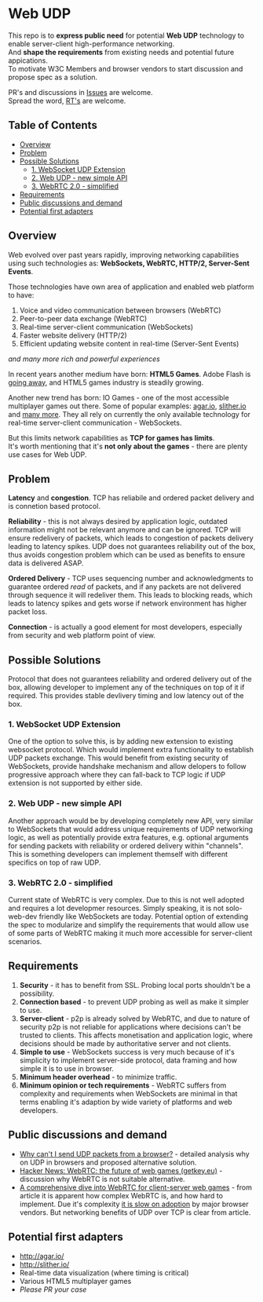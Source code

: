 # Web UDP

This repo is to **express public need** for potential **Web UDP** technology to enable server-client high-performance networking.  
And **shape the requirements** from existing needs and potential future appications.  
To motivate W3C Members and browser vendors to start discussion and propose spec as a solution.

PR's and discussions in [Issues](https://github.com/Maksims/web-udp-public/issues) are welcome.  
Spread the word, [RT's](https://twitter.com/mrmaxm/status/890256659607584768) are welcome.

## Table of Contents

- [Overview](#overview)
- [Problem](#problem)
- [Possible Solutions](#possible-solutions)
  - [1. WebSocket UDP Extension](#1-websocket-udp-extension)
  - [2. Web UDP - new simple API](#2-web-udp---new-simple-api)
  - [3. WebRTC 2.0 - simplified](#3-webrtc-20---simplified)
- [Requirements](#requirements)
- [Public discussions and demand](#public-discussions-and-demand)
- [Potential first adapters](#potential-first-adapters)

## Overview

Web evolved over past years rapidly, improving networking capabilities using such technologies as: **WebSockets, WebRTC, HTTP/2, Server-Sent Events**.

Those technologies have own area of application and enabled web platform to have:
1. Voice and video communication between browsers (WebRTC)
2. Peer-to-peer data exchange (WebRTC)
3. Real-time server-client communication (WebSockets)
4. Faster website delivery (HTTP/2)
5. Efficient updating website content in real-time (Server-Sent Events)

*and many more rich and powerful experiences*

In recent years another medium have born: **HTML5 Games**. Adobe Flash is [going away](https://blogs.adobe.com/conversations/2017/07/adobe-flash-update.html), and HTML5 games industry is steadily growing.

Another new trend has born: IO Games - one of the most accessible multiplayer games out there. Some of popular examples: [agar.io](http://agar.io/), [slither.io](http://slither.io/) and [many more](http://iogames.space/). They all rely on currently the only available technology for real-time server-client communication - WebSockets.

But this limits network capabilities as **TCP for games has limits**.  
It's worth mentioning that it's **not only about the games** - there are plenty use cases for Web UDP.

## Problem

**Latency** and **congestion**. TCP has reliabile and ordered packet delivery and is connetion based protocol.

**Reliability** - this is not always desired by application logic, outdated information might not be relevant anymore and can be ignored. TCP will ensure redelivery of packets, which leads to congestion of packets delivery leading to latency spikes. UDP does not guarantees reliability out of the box, thus avoids congestion problem which can be used as benefits to ensure data is delivered ASAP.

**Ordered Delivery** - TCP uses sequencing number and acknowledgments to guarantee ordered *read* of packets, and if any packets are not delivered through sequence it will redeliver them. This leads to blocking reads, which leads to latency spikes and gets worse if network environment has higher packet loss.

**Connection** - is actually a good element for most developers, especially from security and web platform point of view.

## Possible Solutions

Protocol that does not guarantees reliability and ordered delivery out of the box, allowing developer to implement any of the techniques on top of it if required. This provides stable devlivery timing and low latency out of the box.

### 1. WebSocket UDP Extension

One of the option to solve this, is by adding new extension to existing websocket protocol. Which would implement extra functionality to establish UDP packets exchange. This would benefit from existing security of WebSockets, provide handshake mechanism and allow delopers to follow progressive approach where they can fall-back to TCP logic if UDP extension is not supported by either side.

### 2. Web UDP - new simple API

Another approach would be by developing completely new API, very similar to WebSockets that would address unique requirements of UDP networking logic, as well as potentially provide extra features, e.g. optional arguments for sending packets with reliability or ordered delivery within "channels". This is something developers can implement themself with different specifics on top of raw UDP.

### 3. WebRTC 2.0 - simplified

Current state of WebRTC is very complex. Due to this is not well adopted and requires a lot developmer resources. Simply speaking, it is not solo-web-dev friendly like WebSockets are today. Potential option of extending the spec to modularize and simplify the requirements that would allow use of some parts of WebRTC making it much more accessible for server-client scenarios.

## Requirements

1. **Security** - it has to benefit from SSL. Probing local ports shouldn't be a possibility.
2. **Connection based** - to prevent UDP probing as well as make it simpler to use.
3. **Server-client** - p2p is already solved by WebRTC, and due to nature of security p2p is not reliable for applications where decisions can't be trusted to clients. This affects monetisation and application logic, where decisions should be made by authoritative server and not clients.
4. **Simple to use** - WebSockets success is very much because of it's simplicity to implement server-side protocol, data framing and how simple it is to use in browser.
5. **Minimum header overhead** - to minimize traffic.
6. **Minimum opinion or tech requirements** - WebRTC suffers from complexity and requirements when WebSockets are minimal in that terms enabling it's adaption by wide variety of platforms and web developers.

## Public discussions and demand

- [Why can't I send UDP packets from a browser?](https://new.gafferongames.com/post/why_cant_i_send_udp_packets_from_a_browser/) - detailed analysis why on UDP in browsers and proposed alternative solution.
- [Hacker News: WebRTC: the future of web games (getkey.eu)](https://news.ycombinator.com/item?id=13264952) - discussion why WebRTC is not suitable alternative.
- [A comprehensive dive into WebRTC for client-server web games](http://blog.brkho.com/2017/03/15/dive-into-client-server-web-games-webrtc/) - from article it is apparent how complex WebRTC is, and how hard to implement. Due it's complexity [it is slow on adoption](http://caniuse.com/#feat=rtcpeerconnection) by major browser vendors. But networking benefits of UDP over TCP is clear from article.

## Potential first adapters

- http://agar.io/
- http://slither.io/
- Real-time data visualization (where timing is critical)
- Various HTML5 multiplayer games
- *Please PR your case*
